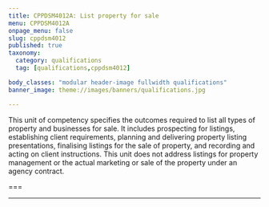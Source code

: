 ```yaml
---
title: CPPDSM4012A: List property for sale
menu: CPPDSM4012A
onpage_menu: false
slug: cppdsm4012
published: true
taxonomy:
  category: qualifications
  tag: [qualifications,cppdsm4012]

body_classes: "modular header-image fullwidth qualifications"
banner_image: theme://images/banners/qualifications.jpg

---
```


This unit of competency specifies the outcomes required to list all types of property and businesses for sale. It includes prospecting for listings, establishing client requirements, planning and delivering property listing presentations, finalising listings for the sale of property, and recording and acting on client instructions. This unit does not address listings for property management or the actual marketing or sale of the property under an agency contract.

===

---
